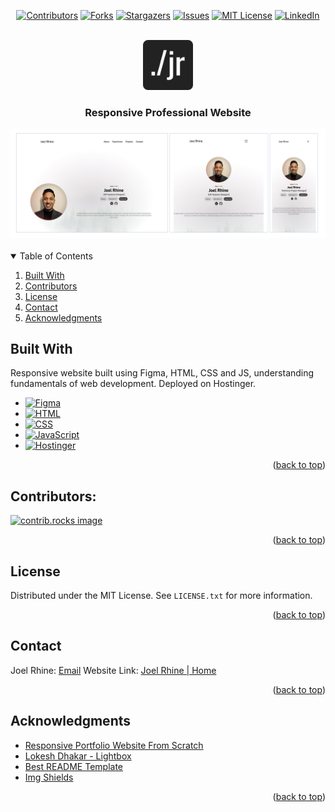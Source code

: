 <!-- PROJECT SHIELDS -->
<div align="center">

[![Contributors][contributors-shield]][contributors-url]
[![Forks][forks-shield]][forks-url]
[![Stargazers][stars-shield]][stars-url]
[![Issues][issues-shield]][issues-url]
[![MIT License][license-shield]][license-url]
[![LinkedIn][linkedin-shield]][linkedin-url]

</div>
<br />

<div align="center">
  <a href="https://joelrhine.tech">
    <img src="assets/android-chrome-192x192.png" alt="Logo" width="80" height="80">
  </a>
  <h3 align = "center"> Responsive Professional Website</h3>
  <div class = "image-row">
    <img src="assets/readme-imgs/responsive.png" alt="Desktop">
  </div>
</div>
<br />


<!-- TABLE OF CONTENTS -->
<details open>
  <summary>Table of Contents</summary>
  <ol>
    <li><a href="#built-with">Built With</a></li>
    <li><a href="#contributors">Contributors</a></li>
    <li><a href="#license">License</a></li>
    <li><a href="#contact">Contact</a></li>
    <li><a href="#acknowledgments">Acknowledgments</a></li>
  </ol>
</details>


## Built With
Responsive website built using Figma, HTML, CSS and JS, understanding fundamentals of web development. Deployed on Hostinger. 

* [![Figma][Figma]][Figma-url]
* [![HTML][HTML]][HTML-url]
* [![CSS][CSS]][CSS-url]
* [![JavaScript][JavaScript]][JavaScript-url]
* [![Hostinger][Hostinger]][Hostinger-url]

<p align="right">(<a href="#readme-top">back to top</a>)</p>

## Contributors:

<a href="https://github.com/rhinejoel/portfolio/graphs/contributors">
  <img src="https://contrib.rocks/image?repo=rhinejoel/portfolio" alt="contrib.rocks image" />
</a>

<p align="right">(<a href="#readme-top">back to top</a>)</p>

<!-- LICENSE -->
## License

Distributed under the MIT License. See `LICENSE.txt` for more information.

<p align="right">(<a href="#readme-top">back to top</a>)</p>

<!-- CONTACT -->
## Contact

Joel Rhine: [Email](mailto:joelrhine7@gmail.com)
Website Link: [Joel Rhine | Home](https://joelrhine.tech)

<p align="right">(<a href="#readme-top">back to top</a>)</p>

<!-- ACKNOWLEDGMENTS -->
## Acknowledgments

* [Responsive Portfolio Website From Scratch](https://www.youtube.com/watch?v=ldwlOzRvYOU)
* [Lokesh Dhakar - Lightbox](https://lokeshdhakar.com/projects/lightbox2/)
* [Best README Template](https://github.com/othneildrew/Best-README-Template)
* [Img Shields](https://shields.io)

<p align="right">(<a href="#readme-top">back to top</a>)</p>
    

<!-- MARKDOWN LINKS & IMAGES -->
<!-- https://www.markdownguide.org/basic-syntax/#reference-style-links -->
[contributors-shield]: https://img.shields.io/github/contributors/rhinejoel/portfolio.svg?style=for-the-badge
[contributors-url]: https://github.com/rhinejoel/portfolio/graphs/contributors
[forks-shield]: https://img.shields.io/github/forks/rhinejoel/portfolio.svg?style=for-the-badge
[forks-url]: https://github.com/rhinejoel/portfolio/network/members
[stars-shield]: https://img.shields.io/github/stars/rhinejoel/portfolio.svg?style=for-the-badge
[stars-url]: https://github.com/rhinejoel/portfolio/stargazers
[issues-shield]: https://img.shields.io/github/issues/rhinejoel/portfolio.svg?style=for-the-badge
[issues-url]: https://github.com/rhinejoel/portfolio/issues
[license-shield]: https://img.shields.io/github/license/rhinejoel/portfolio.svg?style=for-the-badge
[license-url]: https://github.com/othneildrew/Best-README-Template/blob/master/LICENSE.txt
[linkedin-shield]: https://img.shields.io/badge/-LinkedIn-black.svg?style=for-the-badge&logo=linkedin&colorB=555
[linkedin-url]: https://linkedin.com/in/joel-rhine

[Figma]: https://img.shields.io/badge/figma-D93BDB?style=for-the-badge&logo=figma&logoColor=white
[Figma-url]: https://www.figma.com
[HTML]: https://img.shields.io/badge/html5-DE6952?style=for-the-badge&logo=html5&logoColor=white
[HTML-url]: https://developer.mozilla.org/en-US/docs/Web/HTML
[CSS]: https://img.shields.io/badge/css3-4E6CF5?style=for-the-badge&logo=css3&logoColor=4FC08D
[CSS-url]: https://developer.mozilla.org/en-US/docs/Web/CSS
[JavaScript]: https://img.shields.io/badge/JavaScript-000000?style=for-the-badge&logo=javascript&logoColor=61DAFB
[JavaScript-url]: https://developer.mozilla.org/en-US/docs/Web/JavaScript
[Hostinger]: https://img.shields.io/badge/hostinger-232267?style=for-the-badge&logo=hostinger&logoColor=61DAFB
[Hostinger-url]: https://developer.mozilla.org/en-US/docs/Web/JavaScript

